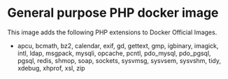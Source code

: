# General purpose PHP docker image
This image adds the following PHP extensions to Docker Official Images.
* apcu, bcmath, bz2, calendar, exif, gd, gettext, gmp, igbinary, imagick, intl, ldap, msgpack, mysqli, opcache, pcntl, pdo_mysql, pdo_pgsql, pgsql, redis, shmop, soap, sockets, sysvmsg, sysvsem, sysvshm, tidy, xdebug, xhprof, xsl, zip
